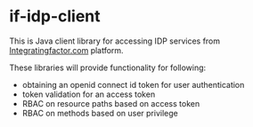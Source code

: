 # if-idp-client
This is Java client library for accessing IDP services from [Integratingfactor.com](http://www.integratingfactor.com) platform.

These libraries will provide functionality for following:
* obtaining an openid connect id token for user authentication
* token validation for an access token
* RBAC on resource paths based on access token
* RBAC on methods based on user privilege
